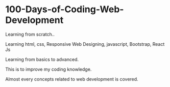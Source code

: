 # 100-Days-of-Coding-Web-Development

Learning from scratch..

Learning html, css, Responsive Web Designing, javascript, Bootstrap, React Js

Learning from basics to advanced.

This is to improve my coding knowledge.

Almost every concepts related to web development is covered.

